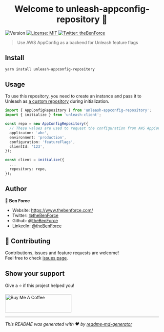 <h1 align="center">Welcome to unleash-appconfig-repository 👋</h1>
<p>
  <img alt="Version" src="https://img.shields.io/npm/v/unleash-appconfig-repository" />
  <a href="#" target="_blank">
    <img alt="License: MIT" src="https://img.shields.io/badge/License-MIT-yellow.svg" />
  </a>
  <a href="https://twitter.com/theBenForce" target="_blank">
    <img alt="Twitter: theBenForce" src="https://img.shields.io/twitter/follow/theBenForce.svg?style=social" />
  </a>
</p>

> Use AWS AppConfig as a backend for Unleash feature flags

## Install

```sh
yarn install unleash-appconfig-repository
```

## Usage

To use this repository, you need to create an instance and pass it to Unleash
as [a custom repository](https://github.com/Unleash/unleash-client-node#custom-repository) during initialization.

```typescript
import { AppConfigRepository } from 'unleash-appconfig-repository';
import { initialize } from 'unleash-client';

const repo = new AppConfigRepository({
  // These values are used to request the configuration from AWS AppConfig
  applicaion: 'abc',
  environment: 'production',
  configuration: 'featureFlags',
  clientId: '123',
});

const client = initialize({
  ...
  repository: repo,
});
```

## Author

👤 **Ben Force**

* Website: https://www.thebenforce.com/
* Twitter: [@theBenForce](https://twitter.com/theBenForce)
* Github: [@theBenForce](https://github.com/theBenForce)
* LinkedIn: [@theBenForce](https://linkedin.com/in/theBenForce)

## 🤝 Contributing

Contributions, issues and feature requests are welcome!<br />Feel free to check [issues page](https://github.com/theBenForce/Unleash-AppConfig-Repository/issues). 

## Show your support

Give a ⭐️ if this project helped you!

<a href="https://www.buymeacoffee.com/theBenForce" target="_blank"><img src="https://cdn.buymeacoffee.com/buttons/v2/default-green.png" alt="Buy Me A Coffee" style="height: 60px !important;width: 217px !important;" ></a>

***
_This README was generated with ❤️ by [readme-md-generator](https://github.com/kefranabg/readme-md-generator)_
